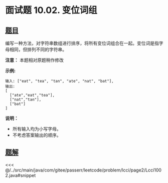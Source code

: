 # 面试题 10.02. 变位词组

## [题目](https://leetcode.cn/problems/group-anagrams-lcci/)
编写一种方法，对字符串数组进行排序，将所有变位词组合在一起。变位词是指字母相同，但排列不同的字符串。

**注意：** 本题相对原题稍作修改

**示例:**

    输入: ["eat", "tea", "tan", "ate", "nat", "bat"],
    输出:
    [
      ["ate","eat","tea"],
      ["nat","tan"],
      ["bat"]
    ]

**说明：**

* 所有输入均为小写字母。
* 不考虑答案输出的顺序。


## [题解](https://github.com/PasseRR/JavaLeetCode/blob/master/src/main/java/com/gitee/passerr/leetcode/problem/lcci/page2/Lcci1002.java)

<<< @/../src/main/java/com/gitee/passerr/leetcode/problem/lcci/page2/Lcci1002.java#snippet
